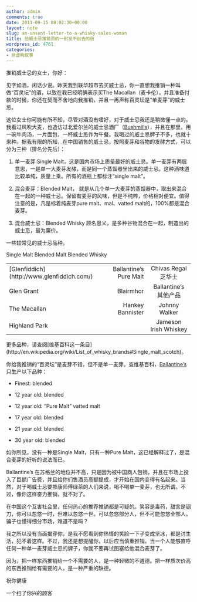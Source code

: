 ```yaml
---
author: admin
comments: true
date: 2011-09-15 08:02:30+00:00
layout: note
slug: an-unsent-letter-to-a-whisky-sales-woman
title: 给威士忌推销员的一封发不出去的信
wordpress_id: 4761
categories:
- 非虚构叙事
---
```


推销威士忌的女士，你好：

见字如酒，闲话少说。昨天我到联华超市去买威士忌，你一直想我推销一种叫做“百灵坛”的酒，以致在我已经明确表示买The Macallan（麦卡伦），并且准备付款的时候，你还在契而不舍地向我推销，并且一再声称百灵坛是“单麦芽”的威士忌。

这位女士你可能有所不知，尽管对酒没有嗜好，对于威士忌我还是稍微懂一点的。我看过风吹大麦，也造访过北爱尔兰的威士忌酒厂（[Bushmills](http://www.bushmills.com/)），并且在那里，用一碗牛肉汤，一片面包，一杯威士忌作为午餐。我喝过的威士忌牌子不多，也就十来种。据我有限的所知，在中国销售的威士忌，按照麦芽和谷物的发酵方式，可以分为三种（排名分先后）：



	
  1. 单一麦芽:Single Malt，这是国内市场上质量最好的威士忌。单一麦芽有两层意思，一是单一大麦芽发酵，而是同一个蒸馏器里出来的威士忌。这种酒味道比较单纯，质量上乘。所有的酒瓶上都标注“single malt”。

	
  2. 混合麦芽：Blended Malt， 就是从几个单一大麦芽的蒸馏器中，取出来混合在一起的一种威士忌。保留有麦芽的风味，但是不纯粹，价格相对便宜。值得注意的是，凡是标着纯麦芽pure malt、mal、vatted malt的，100%都是混合麦芽。

	
  3. 混合威士忌：Blended Whisky 顾名思义，是多种谷物混合在一起，制造出的威士忌，最为廉价。


一些较常见的威士忌品种。
<table >

<tr >
Single Malt
Blended Malt
Blended Whisky
</tr>

<tbody >
<tr >

<td align="left" >[Glenfiddich](http://www.glenfiddich.com/)
</td>

<td align="right" >Ballantine’s Pure Malt
</td>

<td align="center" >Chivas Regal芝华士
</td>
</tr>
<tr >

<td align="left" >Glen Grant
</td>

<td align="right" >Blairmhor
</td>

<td align="center" >Ballantine’s 其他产品
</td>
</tr>
<tr >

<td align="left" >The Macallan
</td>

<td align="right" >Hankey Bannister
</td>

<td align="center" >Johnny Walker
</td>
</tr>
<tr >

<td align="left" >Highland Park
</td>

<td align="right" >
</td>

<td align="center" >Jameson Irish Whiskey
</td>
</tr>
</tbody>
</table>
更多品种，请查阅[维基百科这一条目](http://en.wikipedia.org/wiki/List_of_whisky_brands#Single_malt_scotch)。

你给我推销的“百灵坛”是麦芽不错，但不是单一麦芽。查维基百科，[Ballantine’s](http://en.wikipedia.org/wiki/Ballantine's)只生产以下品种：



	
  * Finest: blended

	
  * 12 year old: blended

	
  * 12 year old: “Pure Malt” vatted malt

	
  * 17 year old: blended

	
  * 21 year old: blended

	
  * 30 year old: blended


如你所见，没有一种是Single Malt，只有一种Pure Malt，这已经解释过了，是混合麦芽的好听的说法而已。

Ballantine’s 在苏格兰的地位并不高，只是因为被中国商人包销，并且在市场上投入了巨额广告费，并且给你们售酒员高额提成，才开始在国内变得有名起来。当然，对于喝威士忌要掺康师傅绿茶的人们来说，喝不喝单一麦芽，也无所谓。不过，像你这样奋力推销，就不对了。

在中国这个互害社会里，任何热心的推荐推销都是可疑的。笑容是毒药，甜言是钢刀，你可以忽悠一时，但难以忽悠一世。可以忽悠部分人，但不可能忽悠全部人。骗子也懂得细分市场，难道不是吗？

我之所以没有当面揭穿你，是我不愿看到你热情的笑脸一下子变成坚冰，都是讨生活，犯不着这样。不过，我还是想提醒你，以后应当慎重推销。当一个人能够直呼任何一种单一麦芽威士忌的牌子，你就不要再试图塞给他混合麦芽了。

因为，把一样东西推销给一个不需要的人，是一种轻微的不道德。把一样质次价高的东西推销给有需要的人，是一种严重的缺德。

祝你健康

一个扫了你兴的顾客
